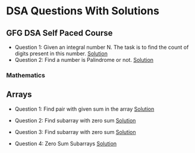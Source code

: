 # DSA Questions With Solutions

## GFG DSA Self Paced Course
* Question 1: Given an integral number N. The task is to find the count of digits present in this number.
[Solution](src/gfgCourse/CountNumberOfDigits.java)
* Question 2: Find a number is Palindrome or not.
[Solution](src/gfgCourse/Palindrome.java)
### Mathematics

## Arrays

* Question 1: Find pair with given sum in the array
[Solution](src/dataStructure800/GetPairCount_1.java)

* Question 2: Find subarray with zero sum
[Solution](src/dataStructure800/SubArrayWithZeroSum_2.java)

* Question 3: Find subarray with zero sum
[Solution](src/dataStructure800/SubArrayZeroSum_3.java)
* Question 4: Zero Sum Subarrays
[Solution](src/dataStructure800/CountSubArrays_4.java)